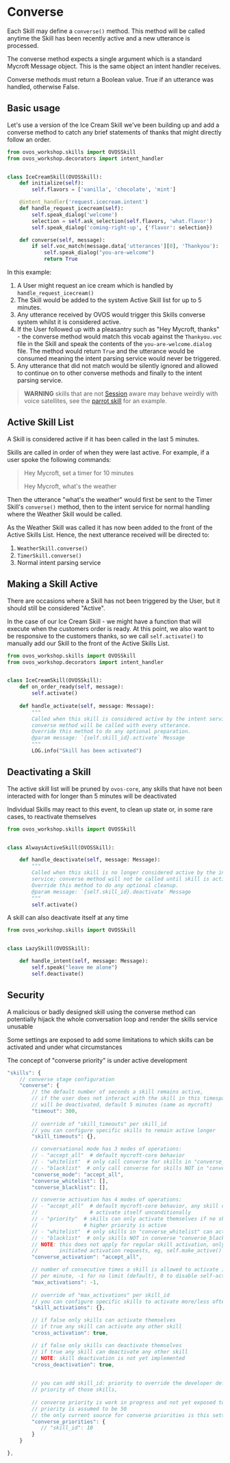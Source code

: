 # Converse

Each Skill may define a `converse()` method. This method will be called anytime the Skill has been recently active and a new utterance is processed.&#x20;

The converse method expects a single argument which is a standard Mycroft Message object. This is the same object an intent handler receives.

Converse methods must return a Boolean value. True if an utterance was handled, otherwise False.

## Basic usage

Let's use a version of the Ice Cream Skill we've been building up and add a converse method to catch any brief statements of thanks that might directly follow an order.

```python
from ovos_workshop.skills import OVOSSkill
from ovos_workshop.decorators import intent_handler


class IceCreamSkill(OVOSSkill):
    def initialize(self):
        self.flavors = ['vanilla', 'chocolate', 'mint']

    @intent_handler('request.icecream.intent')
    def handle_request_icecream(self):
        self.speak_dialog('welcome')
        selection = self.ask_selection(self.flavors, 'what.flavor')
        self.speak_dialog('coming-right-up', {'flavor': selection})

    def converse(self, message):
        if self.voc_match(message.data['utterances'][0], 'Thankyou'):
            self.speak_dialog("you-are-welcome")
            return True
```

In this example:

1. A User might request an ice cream which is handled by `handle_request_icecream()`&#x20;
2. The Skill would be added to the system Active Skill list for up to 5 minutes.
3. Any utterance received by OVOS would trigger this Skills converse system whilst it is considered active.
4. If the User followed up with a pleasantry such as "Hey Mycroft, thanks" - the converse method would match this vocab against the `Thankyou.voc` file in the Skill and speak the contents of the `you-are-welcome.dialog` file. The method would return `True` and the utterance would be consumed meaning the intent parsing service would never be triggered.
5. Any utterance that did not match would be silently ignored and allowed to continue on to other converse methods and finally to the intent parsing service.


> **WARNING** skills that are not [Session](https://openvoiceos.github.io/ovos-technical-manual/bus_service/#session) aware may behave weirdly with voice satellites, see the [parrot skill](https://github.com/OpenVoiceOS/skill-ovos-parrot/) for an example.


## Active Skill List

A Skill is considered active if it has been called in the last 5 minutes.

Skills are called in order of when they were last active. For example, if a user spoke the following commands:

> Hey Mycroft, set a timer for 10 minutes
>
> Hey Mycroft, what's the weather

Then the utterance "what's the weather" would first be sent to the Timer Skill's `converse()` method, then to the intent service for normal handling where the Weather Skill would be called.

As the Weather Skill was called it has now been added to the front of the Active Skills List. Hence, the next utterance received will be directed to:

1. `WeatherSkill.converse()`
2. `TimerSkill.converse()`
3. Normal intent parsing service

## Making a Skill Active

There are occasions where a Skill has not been triggered by the User, but it should still be considered "Active".

In the case of our Ice Cream Skill - we might have a function that will execute when the customers order is ready. 
At this point, we also want to be responsive to the customers thanks, so we call `self.activate()` to manually add our Skill to the front of the Active Skills List.

```python
from ovos_workshop.skills import OVOSSkill
from ovos_workshop.decorators import intent_handler


class IceCreamSkill(OVOSSkill):
    def on_order_ready(self, message):
        self.activate()
        
    def handle_activate(self, message: Message):
        """
        Called when this skill is considered active by the intent service;
        converse method will be called with every utterance.
        Override this method to do any optional preparation.
        @param message: `{self.skill_id}.activate` Message
        """
        LOG.info("Skill has been activated")
```

## Deactivating a Skill

The active skill list will be pruned by `ovos-core`, any skills that have not been interacted with for longer than 5 minutes will be deactivated

Individual Skills may react to this event, to clean up state or, in some rare cases, to reactivate themselves

```python
from ovos_workshop.skills import OVOSSkill


class AlwaysActiveSkill(OVOSSkill):

    def handle_deactivate(self, message: Message):
        """
        Called when this skill is no longer considered active by the intent
        service; converse method will not be called until skill is active again.
        Override this method to do any optional cleanup.
        @param message: `{self.skill_id}.deactivate` Message
        """
        self.activate()
```

A skill can also deactivate itself at any time

```python
from ovos_workshop.skills import OVOSSkill


class LazySkill(OVOSSkill):

    def handle_intent(self, message: Message):
        self.speak("leave me alone")
        self.deactivate()
```


## Security

A malicious or badly designed skill using the converse method can potentially hijack the whole conversation loop and render the skills service unusable

Some settings are exposed to add some limitations to which skills can be activated and under what circumstances

The concept of "converse priority" is under active development

```javascript
"skills": {
    // converse stage configuration
    "converse": {
        // the default number of seconds a skill remains active,
        // if the user does not interact with the skill in this timespan it
        // will be deactivated, default 5 minutes (same as mycroft)
        "timeout": 300,
        
        // override of "skill_timeouts" per skill_id
        // you can configure specific skills to remain active longer
        "skill_timeouts": {},

        // conversational mode has 3 modes of operations:
        // - "accept_all"  # default mycroft-core behavior
        // - "whitelist"  # only call converse for skills in "converse_whitelist"
        // - "blacklist"  # only call converse for skills NOT in "converse_blacklist"
        "converse_mode": "accept_all",
        "converse_whitelist": [],
        "converse_blacklist": [],

        // converse activation has 4 modes of operations:
        // - "accept_all"  # default mycroft-core behavior, any skill can
        //                 # activate itself unconditionally
        // - "priority"  # skills can only activate themselves if no skill with
        //               # higher priority is active
        // - "whitelist"  # only skills in "converse_whitelist" can activate themselves
        // - "blacklist"  # only skills NOT in converse "converse_blacklist" can activate themselves
        // NOTE: this does not apply for regular skill activation, only to skill
        //       initiated activation requests, eg, self.make_active()
        "converse_activation": "accept_all",

        // number of consecutive times a skill is allowed to activate itself
        // per minute, -1 for no limit (default), 0 to disable self-activation
        "max_activations": -1,
        
        // override of "max_activations" per skill_id
        // you can configure specific skills to activate more/less often
        "skill_activations": {},

        // if false only skills can activate themselves
        // if true any skill can activate any other skill
        "cross_activation": true,

        // if false only skills can deactivate themselves
        // if true any skill can deactivate any other skill
        // NOTE: skill deactivation is not yet implemented
        "cross_deactivation": true,

        
        // you can add skill_id: priority to override the developer defined
        // priority of those skills, 
        
        // converse priority is work in progress and not yet exposed to skills
        // priority is assumed to be 50
        // the only current source for converse priorities is this setting
        "converse_priorities": {
           // "skill_id": 10
        }
    }

},
```